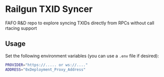 # Railgun TXID Syncer
FAFO R&D repo to explore syncing TXIDs directly from RPCs without call rtacing support

## Usage
Set the following environment variables (you can use a `.env` file if desired):
```bash
PROVIDER="https://..... or ws://...."
ADDRESS="0xDeployment_Proxy_Address"
```
